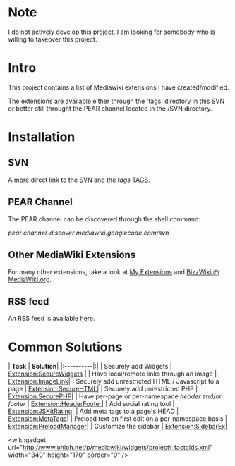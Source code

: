 # Note #
I do not actively develop this project. I am looking for somebody who is willing to takeover this project.

# Intro #
This project contains a list of Mediawiki extensions I have created/modified.

The extensions are available either through the 'tags' directory in this SVN or better still throught the PEAR channel located in the /SVN directory.

# Installation #
## SVN ##
A more direct link to the [SVN](http://mediawiki.googlecode.com/svn/) and the _tags_ [TAGS](http://mediawiki.googlecode.com/svn/tags).

## PEAR Channel ##
The PEAR channel can be discovered through the shell command:

_pear channel-discover mediawiki.googlecode.com/svn_

## Other MediaWiki Extensions ##

For many other extensions, take a look at [My Extensions](http://mediawiki.org/wiki/User:Jldupont) and [BizzWiki @ MediaWiki.org](http://mediawiki.org/wiki/Extension:BizzWiki).

## RSS feed ##
An RSS feed is available [here](http://feeds.feedburner.com/jldupont/Mediawiki).

# Common Solutions #
| **Task**  | **Solution**|
|:----------|:|
| Securely add Widgets | [Extension:SecureWidgets](http://www.mediawiki.org/wiki/Extension:SecureWidgets) |
| Have local/remote links through an image | [Extension:ImageLink](http://www.mediawiki.org/wiki/Extension:ImageLink)|
| Securely add unrestricted HTML / Javascript to a page | [Extension:SecureHTML](http://www.mediawiki.org/wiki/Extension:SecureHTML)|
| Securely add unrestricted PHP | [Extension:SecurePHP](http://www.mediawiki.org/wiki/Extension:SecurePHP)|
| Have per-page or per-namespace _header_ and/or _footer_ | [Extension:HeaderFooter](http://www.mediawiki.org/wiki/Extension:HeaderFooter)|
| Add social rating tool | [Extension:JSKitRating](http://www.mediawiki.org/wiki/Extension:JSKitRating)|
| Add meta tags to a page's HEAD | [Extension:MetaTags](http://www.mediawiki.org/wiki/Extension:MetaTags)|
| Preload text on first edit on a per-namespace basis | [Extension:PreloadManager](http://www.mediawiki.org/wiki/Extension:PreloadManager)|
| Customize the sidebar | [Extension:SidebarEx](http://www.mediawiki.org/wiki/Extension:SidebarEx)|

&lt;wiki:gadget url="http://www.ohloh.net/p/mediawiki/widgets/project\_factoids.xml" width="340" height="170" border="0" /&gt;